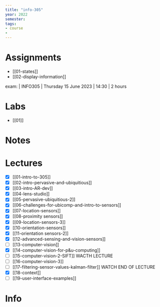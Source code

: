 ```yaml
---
title: "info-305"
year: 2022
semester: 
tags: 
- course
- 
---
```

# Assignments
- [[01-states]]
- [[02-display-information]]

exam: | INFO305 | Thursday 15 June 2023 | 14:30 | 2 hours


# Labs
- [[01]]

# Notes

# Lectures
- [x] [[01-intro-to-305]]
- [x] [[02-intro-pervasive-and-ubiquitious]]
- [x] [[03-intro-AR-dev]]
- [x] [[04-lens-studio]]
- [x] [[05-pervasive-ubiquitious-2]]
- [x] [[06-challenges-for-ubicomp-and-intro-to-sensors]]
- [x] [[07-location-sensors]]
- [x] [[08-proximity sensors]]
- [x] [[09-location-sensors-3]]
- [x] [[10-orientation-sensors]] 
- [x] [[11-orientation sensors-2]]
- [x] [[12-advanced-sensing-and-vision-sensors]]
- [ ] [[13-computer-vision]]
- [x] [[14-computer-vision-for-p&u-computing]]
- [ ] [[15-computer-vision-2-SIFT]] WACTH LECTURE
- [ ] [[16-computer-vision-3]]
- [ ] [[17-filtering-sensor-values-kalman-filter]] WATCH END OF LECTURE
- [x] [[18-context]]
- [ ] [[19-user-interface-examples]]
# Info